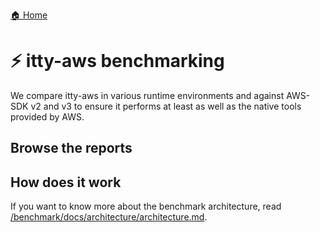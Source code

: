 [🏠 Home](../README.md)

# ⚡ itty-aws benchmarking

We compare itty-aws in various runtime environments and against AWS-SDK v2 and v3 to ensure it performs at least as well as the native tools provided by AWS.

## Browse the reports

<!-- START REPORTS INDEX -->
<!-- END REPORTS INDEX -->

## How does it work

If you want to know more about the benchmark architecture, read [/benchmark/docs/architecture/architecture.md](docs/architecture/architecture.md).
